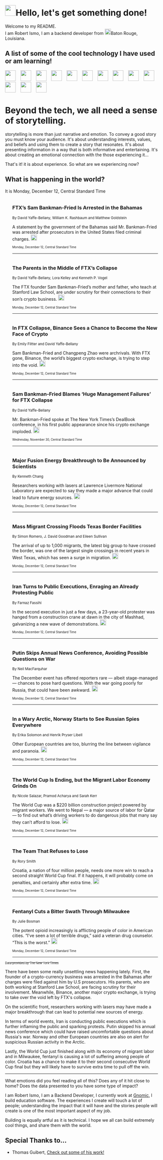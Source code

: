 <h1><img src="https://emojis.slackmojis.com/emojis/images/1643514375/3493/hot-coffee.gif?1643514375" width="35"/>Hello, let's get something done!</h1>

<p>Welcome to my README.<br/>
I am Robert Ismo, I am a backend developer from <img src="https://emojis.slackmojis.com/emojis/images/1638395689/50435/moulin_rouge.png?1638395689" width="20"/>Baton Rouge, Louisiana.</p>
<h2>A list of some of the cool technology I have used or am learning!</h2>
<p>
<img src="https://emojis.slackmojis.com/emojis/images/1643516091/21142/meow_bongotap.gif?1643516091" width="35" alt="">
<img src="https://img.shields.io/badge/Favorite%20Frontend%20Framework-SvelteKit-f83903" alt="">
<img src="https://img.shields.io/badge/Second%20Favorite-Vue-40b581" alt="">
<img src="https://img.shields.io/badge/Most%20Used%20Runtime-Nodejs-78b061" alt="">
<img src="https://emojis.slackmojis.com/emojis/images/1643517416/34482/fire.gif?1643517416" width="35" alt="">
<img src="https://img.shields.io/badge/Javascript%20But%20Better-Typescript-0078ca" alt="">
<img src="https://img.shields.io/badge/Favorite%20Language-Elixir-3e244d" alt="">
<img src="https://img.shields.io/badge/Containerize%20Everything-Docker-6ac9ef" alt="">
<img src="https://emojis.slackmojis.com/emojis/images/1643514596/5999/meow_party.gif?1643514596" width="35" alt="">
<img src="https://img.shields.io/badge/API%20Love%20Language-Graphql-de32a5" alt="">
<img src="https://img.shields.io/badge/Our%20Favorite%20Version%20Controller-Git-e94f33" alt="">
<img src="https://img.shields.io/badge/Favorite%20Database-Redis-d42d1d" alt="">
<img src="https://emojis.slackmojis.com/emojis/images/1643514559/5584/deployparrot.gif?1643514559" width="35" alt="">
<img src="https://img.shields.io/badge/Container%20Interstate-RabbitMQ-f66200" alt="">
<img src="https://img.shields.io/badge/Gotta%20Learn-Kubernetes-316adf" alt="">
<img src="https://img.shields.io/badge/Really%20Mature%20Now-WASM-654fef" alt="">
<img src="https://emojis.slackmojis.com/emojis/images/1666642497/61942/dance_vibe.gif?1666642497" width="35" alt="">
<img src="https://img.shields.io/badge/For%20My%20M1-ARM64-657d96" alt="">
<img src="https://img.shields.io/badge/Loving%20This%20So%20Much-TailwindCSS-17bcb5" alt="">
<img src="https://img.shields.io/badge/Cool%20Build%20Tool-Vite-f9cb24" alt="">
<img src="https://emojis.slackmojis.com/emojis/images/1669231376/62819/working-on-it.gif?1669231376" width="35" alt="">
<img src="https://img.shields.io/badge/Fun%20and%20Easy%20Database-MongoDB-5f8c49" alt="">
<img src="https://img.shields.io/badge/JS%20Life%20Support-NPM-c73737" alt="">
<img src="https://img.shields.io/badge/I%20Liked%20It-DynamoDB-0073b9" alt="">
<img src="https://emojis.slackmojis.com/emojis/images/1643514045/46/question.gif?1643514045" width="35" alt="">
<img src="https://img.shields.io/badge/cool-React-60d6f9" alt="">
<img src="https://img.shields.io/badge/Future%20Big%20Project-Lambda-f37e00" alt="">
<img src="https://img.shields.io/badge/NPM%20But%20Better-PNPM-f1aa07" alt="">
<img src="https://emojis.slackmojis.com/emojis/images/1643514943/9662/fbwow.gif?1643514943" width="35" alt="">
<img src="https://img.shields.io/badge/First%20Language-C-662079" alt="">
<img src="https://img.shields.io/badge/Where%20I%20Deploy%20Frontend-Vercel-000000" alt="">
<img src="https://img.shields.io/badge/Who%20Does%20not%20Want%20an%20App-Swift-f9492a" alt="">
<img src="https://emojis.slackmojis.com/emojis/images/1643514058/151/javascript.png?1643514058" width="35" alt="">
<img src="https://img.shields.io/badge/cool-Python-fbd542" alt="">
<img src="https://img.shields.io/badge/Favorite%20Something-Stripe-656cdc" alt="">
<img src="https://img.shields.io/badge/Of%20Course-HTML5-ed6327" alt="">
<img src="https://emojis.slackmojis.com/emojis/images/1660415405/60731/bomb.gif?1660415405" width="35" alt="">
<img src="https://img.shields.io/badge/hate-CSS-2964ec" alt="">
<img src="https://img.shields.io/badge/Learning-CircleCI-141215" alt="">
<img src="https://img.shields.io/badge/Learning-Rust-fbbb3b" alt="">
<img src="https://emojis.slackmojis.com/emojis/images/1660415397/60712/writing-hand.gif?1660415397" width="35" alt="">
<img src="https://img.shields.io/badge/Dev%20Browser%20of%20Choice-Firefox-cc4e26" alt="">
<img src="https://img.shields.io/badge/Recoverying%20From%20Windows-UNIX-1781e3" alt="">
<img src="https://img.shields.io/badge/LOVE-LogSeq-90c1c2" alt="">
<img src="https://emojis.slackmojis.com/emojis/images/1643514066/223/kirby.gif?1643514066" width="35" alt="">
<img src="https://img.shields.io/badge/Daily%20Driver-MacOS-e6e6e8" alt="">
<img src="https://img.shields.io/badge/Git%20Server-Github-000000" alt="">
<img src="https://img.shields.io/badge/enjoyable-EC2-f17428" alt="">
<img src="https://emojis.slackmojis.com/emojis/images/1643514239/2069/excited.gif?1643514239" width="35" alt="">
</p>
<h1>Beyond the tech, we all need a sense of storytelling.</h1>
<p>storytelling is more than just narrative and emotion. To convey a good story you must know your audience. It's about understanding interests, values, and beliefs and using them to create a story that resonates. It's about presenting information in a way that is both informative and entertaining. It's about creating an emotional connection with the those experiencing it...</p>
<p>That's it! it is about experience. So what are we experiencing now?</p>
<h2>What is happening in the world?</h2>
<p>It is Monday, December 12, Central Standard Time</p>
<ol>
<img src="https://img.shields.io/badge/-business-blue" alt="">
<h3>FTX’s Sam Bankman-Fried Is Arrested in the Bahamas</h3>
<sub>By David Yaffe-Bellany, William K. Rashbaum and Matthew Goldstein</sub>
<p>A statement by the government of the Bahamas said Mr. Bankman-Fried was arrested after prosecutors in the United States filed criminal charges.  <a href="https://nyti.ms/3Yl4bIY"><img src="https://developer.nytimes.com/files/poweredby_nytimes_30b.png?v=1583354208352" height="20"></a></p>
<sub><sub>Monday, December 12, Central Standard Time</sub></sub>
<hr/>
<img src="https://img.shields.io/badge/-technology-blue" alt="">
<h3>The Parents in the Middle of FTX’s Collapse</h3>
<sub>By David Yaffe-Bellany, Lora Kelley and Kenneth P. Vogel</sub>
<p>The FTX founder Sam Bankman-Fried’s mother and father, who teach at Stanford Law School, are under scrutiny for their connections to their son’s crypto business.  <a href="https://nyti.ms/3VQKuHC"><img src="https://developer.nytimes.com/files/poweredby_nytimes_30b.png?v=1583354208352" height="20"></a></p>
<sub><sub>Monday, December 12, Central Standard Time</sub></sub>
<hr/>
<img src="https://img.shields.io/badge/-business-blue" alt="">
<h3>In FTX Collapse, Binance Sees a Chance to Become the New Face of Crypto</h3>
<sub>By Emily Flitter and David Yaffe-Bellany</sub>
<p>Sam Bankman-Fried and Changpeng Zhao were archrivals. With FTX gone, Binance, the world’s biggest crypto exchange, is trying to step into the void.  <a href="https://nyti.ms/3W6SpQw"><img src="https://developer.nytimes.com/files/poweredby_nytimes_30b.png?v=1583354208352" height="20"></a></p>
<sub><sub>Monday, December 12, Central Standard Time</sub></sub>
<hr/>
<img src="https://img.shields.io/badge/-business-blue" alt="">
<h3>Sam Bankman-Fried Blames ‘Huge Management Failures’ for FTX Collapse</h3>
<sub>By David Yaffe-Bellany</sub>
<p>Mr. Bankman-Fried spoke at The New York Times’s DealBook conference, in his first public appearance since his crypto exchange imploded.  <a href="https://nyti.ms/3GZJ3lj"><img src="https://developer.nytimes.com/files/poweredby_nytimes_30b.png?v=1583354208352" height="20"></a></p>
<sub><sub>Wednesday, November 30, Central Standard Time</sub></sub>
<hr/>
<img src="https://img.shields.io/badge/-science-blue" alt="">
<h3>Major Fusion Energy Breakthrough to Be Announced by Scientists</h3>
<sub>By Kenneth Chang</sub>
<p>Researchers working with lasers at Lawrence Livermore National Laboratory are expected to say they made a major advance that could lead to future energy sources.  <a href="https://nyti.ms/3BpMr5u"><img src="https://developer.nytimes.com/files/poweredby_nytimes_30b.png?v=1583354208352" height="20"></a></p>
<sub><sub>Monday, December 12, Central Standard Time</sub></sub>
<hr/>
<img src="https://img.shields.io/badge/-us-blue" alt="">
<h3>Mass Migrant Crossing Floods Texas Border Facilities</h3>
<sub>By Simon Romero, J. David Goodman and Eileen Sullivan</sub>
<p>The arrival of up to 1,000 migrants, the latest big group to have crossed the border, was one of the largest single crossings in recent years in West Texas, which has seen a surge in migration.  <a href="https://nyti.ms/3UKn0CA"><img src="https://developer.nytimes.com/files/poweredby_nytimes_30b.png?v=1583354208352" height="20"></a></p>
<sub><sub>Monday, December 12, Central Standard Time</sub></sub>
<hr/>
<img src="https://img.shields.io/badge/-world-blue" alt="">
<h3>Iran Turns to Public Executions, Enraging an Already Protesting Public</h3>
<sub>By Farnaz Fassihi</sub>
<p>In the second execution in just a few days, a 23-year-old protester was hanged from a construction crane at dawn in the city of Mashhad, galvanizing a new wave of demonstrations.  <a href="https://nyti.ms/3HuHwnJ"><img src="https://developer.nytimes.com/files/poweredby_nytimes_30b.png?v=1583354208352" height="20"></a></p>
<sub><sub>Monday, December 12, Central Standard Time</sub></sub>
<hr/>
<img src="https://img.shields.io/badge/-world-blue" alt="">
<h3>Putin Skips Annual News Conference, Avoiding Possible Questions on War</h3>
<sub>By Neil MacFarquhar</sub>
<p>The December event has offered reporters rare — albeit stage-managed — chances to pose hard questions. With the war going poorly for Russia, that could have been awkward.  <a href="https://nyti.ms/3WdRsWG"><img src="https://developer.nytimes.com/files/poweredby_nytimes_30b.png?v=1583354208352" height="20"></a></p>
<sub><sub>Monday, December 12, Central Standard Time</sub></sub>
<hr/>
<img src="https://img.shields.io/badge/-world-blue" alt="">
<h3>In a Wary Arctic, Norway Starts to See Russian Spies Everywhere</h3>
<sub>By Erika Solomon and Henrik Pryser Libell</sub>
<p>Other European countries are too, blurring the line between vigilance and paranoia.  <a href="https://nyti.ms/3FnvN7D"><img src="https://developer.nytimes.com/files/poweredby_nytimes_30b.png?v=1583354208352" height="20"></a></p>
<sub><sub>Monday, December 12, Central Standard Time</sub></sub>
<hr/>
<img src="https://img.shields.io/badge/-sports-blue" alt="">
<h3>The World Cup Is Ending, but the Migrant Labor Economy Grinds On</h3>
<sub>By Nicole Salazar, Pramod Acharya and Sarah Kerr</sub>
<p>The World Cup was a $220 billion construction project powered by migrant workers. We went to Nepal — a major source of labor for Qatar — to find out what’s driving workers to do dangerous jobs that many say they can’t afford to lose.  <a href="https://nyti.ms/3Fig0al"><img src="https://developer.nytimes.com/files/poweredby_nytimes_30b.png?v=1583354208352" height="20"></a></p>
<sub><sub>Monday, December 12, Central Standard Time</sub></sub>
<hr/>
<img src="https://img.shields.io/badge/-sports-blue" alt="">
<h3>The Team That Refuses to Lose</h3>
<sub>By Rory Smith</sub>
<p>Croatia, a nation of four million people, needs one more win to reach a second straight World Cup final. If it happens, it will probably come on penalties, and certainly after extra time.  <a href="https://nyti.ms/3hdsLLu"><img src="https://developer.nytimes.com/files/poweredby_nytimes_30b.png?v=1583354208352" height="20"></a></p>
<sub><sub>Monday, December 12, Central Standard Time</sub></sub>
<hr/>
<img src="https://img.shields.io/badge/-us-blue" alt="">
<h3>Fentanyl Cuts a Bitter Swath Through Milwaukee</h3>
<sub>By Julie Bosman</sub>
<p>The potent opioid increasingly is afflicting people of color in American cities. “I’ve seen a lot of terrible drugs,” said a veteran drug counselor. “This is the worst.”  <a href="https://nyti.ms/3UZkYyI"><img src="https://developer.nytimes.com/files/poweredby_nytimes_30b.png?v=1583354208352" height="20"></a></p>
<sub><sub>Monday, December 12, Central Standard Time</sub></sub>
<hr/>
</ol>
<a href="https://developer.nytimes.com"><sub><sub>Data provided by The New York Times</sub></sub></a>
<p>
There have been some really unsettling news happening lately. First, the founder of a crypto-currency business was arrested in the Bahamas after charges were filed against him by U.S prosecutors. His parents, who are both working at Stanford Law School, are facing scrutiny for their involvement. Meanwhile, Binance, another major crypto exchange, is trying to take over the void left by FTX&#39;s collapse. 

On the scientific front, researchers working with lasers may have made a major breakthrough that can lead to potential new sources of energy. 

In terms of world events, Iran is conducting public executions which is further inflaming the public and sparking protests. Putin skipped his annual news conference which could have raised uncomfortable questions about Russia&#39;s war. Norway and other European countries are also on alert for suspicious Russian activity in the Arctic.

Lastly, the World Cup just finished along with its economy of migrant labor and in Milwaukee, fentanyl is causing a lot of suffering among people of color. Croatia has a chance to make it to their second consecutive World Cup final but they will likely have to survive extra time to pull off the win.</p>
<hr/>
<p>What emotions did you feel reading all of this? Does any of it hit close to home? Does the data presented to you have some type of impact?</p>
<p>I am Robert Ismo, I am a Backend Developer, I currently work at <a href="https://gnomic.education/">Gnomic</a>, I build education software. The experiences I create will touch a lot of people; understanding the impact that it will have and the stories people will create is one of the most important aspect of my job.</p>
<p>Building is equally artful as it is technical. I hope we all can build extremely cool things, and share them with the world.</p>
<h2>Special Thanks to...</h2>
<ul>
<li>Thomas Guibert, <a href="https://github.com/thmsgbrt/thmsgbrt">Check out some of his work!</a></li>
</ul>